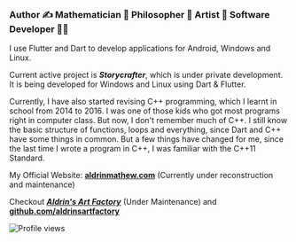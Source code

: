 ### Author ✍ Mathematician 🤯 Philosopher 🤔 Artist 🎨 Software Developer 👨‍💻

I use Flutter and Dart to develop applications for Android, Windows and Linux.

Current active project is ***Storycrafter***, which is under private development. It is being developed for Windows and Linux using Dart & Flutter.

Currently, I have also started revising C++ programming, which I learnt in school from 2014 to 2016. I was one of those kids who got most programs right in computer class. But now, I don't remember much of C++. I still know the basic structure of functions, loops and everything, since Dart and C++ have some things in common. But a few things have changed for me, since the last time I wrote a program in C++, I was familiar with the C++11 Standard.

My Official Website: **[aldrinmathew.com](https://aldrinmathew.com)** (Currently under reconstruction and maintenance)

Checkout ***[Aldrin's Art Factory](https://aldrinsartfactory.com)*** (Under Maintenance) and **[github.com/aldrinsartfactory](https://github.com/aldrinsartfactory)**

![Profile views](https://gpvc.arturio.dev/AldrinMathew)
